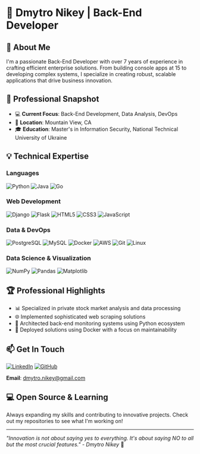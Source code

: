 
# 👋 Dmytro Nikey | Back-End Developer

## 🚀 About Me

I'm a passionate Back-End Developer with over 7 years of experience in crafting efficient enterprise solutions. From building console apps at 15 to developing complex systems, I specialize in creating robust, scalable applications that drive business innovation.

## 🌟 Professional Snapshot

- 💻 **Current Focus**: Back-End Development, Data Analysis, DevOps
- 📍 **Location**: Mountain View, CA
- 🎓 **Education**: Master's in Information Security, National Technical University of Ukraine

## 💡 Technical Expertise

### Languages
![Python](https://img.shields.io/badge/-Python-3776AB?style=flat-square&logo=python&logoColor=white)
![Java](https://img.shields.io/badge/-Java-007396?style=flat-square&logo=java&logoColor=white)
![Go](https://img.shields.io/badge/-Go-00ADD8?style=flat-square&logo=go&logoColor=white)

### Web Development
![Django](https://img.shields.io/badge/-Django-092E20?style=flat-square&logo=django&logoColor=white)
![Flask](https://img.shields.io/badge/-Flask-000000?style=flat-square&logo=flask&logoColor=white)
![HTML5](https://img.shields.io/badge/-HTML5-E34F26?style=flat-square&logo=html5&logoColor=white)
![CSS3](https://img.shields.io/badge/-CSS3-1572B6?style=flat-square&logo=css3&logoColor=white)
![JavaScript](https://img.shields.io/badge/-JavaScript-F7DF1E?style=flat-square&logo=javascript&logoColor=black)

### Data & DevOps
![PostgreSQL](https://img.shields.io/badge/-PostgreSQL-336791?style=flat-square&logo=postgresql&logoColor=white)
![MySQL](https://img.shields.io/badge/-MySQL-4479A1?style=flat-square&logo=mysql&logoColor=white)
![Docker](https://img.shields.io/badge/-Docker-2496ED?style=flat-square&logo=docker&logoColor=white)
![AWS](https://img.shields.io/badge/-AWS-232F3E?style=flat-square&logo=amazon-aws&logoColor=white)
![Git](https://img.shields.io/badge/-Git-F05032?style=flat-square&logo=git&logoColor=white)
![Linux](https://img.shields.io/badge/-Linux-FCC624?style=flat-square&logo=linux&logoColor=black)

### Data Science & Visualization
![NumPy](https://img.shields.io/badge/-NumPy-013243?style=flat-square&logo=numpy&logoColor=white)
![Pandas](https://img.shields.io/badge/-Pandas-150458?style=flat-square&logo=pandas&logoColor=white)
![Matplotlib](https://img.shields.io/badge/-Matplotlib-11557c?style=flat-square&logo=python&logoColor=white)

## 🏆 Professional Highlights

- 📊 Specialized in private stock market analysis and data processing
- 🌐 Implemented sophisticated web scraping solutions
- 🔧 Architected back-end monitoring systems using Python ecosystem
- 🚢 Deployed solutions using Docker with a focus on maintainability

## 📫 Get In Touch

[![LinkedIn](https://img.shields.io/badge/-LinkedIn-0077B5?style=flat-square&logo=linkedin&logoColor=white)](https://www.linkedin.com/in/dmytro-nikey/)
[![GitHub](https://img.shields.io/badge/-GitHub-181717?style=flat-square&logo=github&logoColor=white)](https://github.com/nikdimentiy)

**Email**: dmytro.nikey@gmail.com

## 💻 Open Source & Learning

Always expanding my skills and contributing to innovative projects. Check out my repositories to see what I'm working on!

---

*"Innovation is not about saying yes to everything. It's about saying NO to all but the most crucial features." - Dmytro Nikey* 🚀

